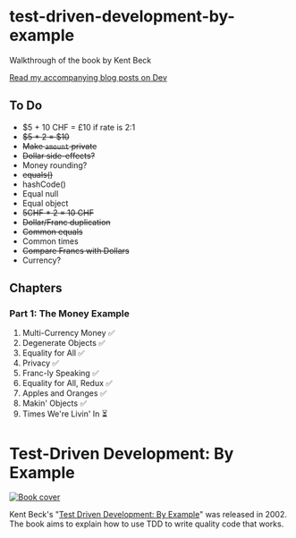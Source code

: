 # test-driven-development-by-example
Walkthrough of the book by Kent Beck

[Read my accompanying blog posts on Dev](https://dev.to/ruthmoog/book-club-test-driven-development-by-example-1-1e0l)

## To Do

- $5 + 10 CHF = £10 if rate is 2:1
- ~~$5 * 2 = $10~~
- ~~Make `amount` private~~
- ~~Dollar side-effects?~~
- Money rounding?
- ~~equals()~~
- hashCode()
- Equal null
- Equal object
- ~~5CHF * 2 = 10 CHF~~
- ~~Dollar/Franc duplication~~
- ~~Common equals~~
- Common times
- ~~Compare Francs with Dollars~~
- Currency?


## Chapters

### Part 1: The Money Example
1. Multi-Currency Money ✅
2. Degenerate Objects ✅
3. Equality for All ✅
4. Privacy ✅
5. Franc-ly Speaking ✅
6. Equality for All, Redux ✅
7. Apples and Oranges ✅
8. Makin' Objects ✅
9. Times We're Livin' In ⏳



# Test-Driven Development: By Example 

[![Book cover](https://learning.oreilly.com/library/cover/0321146530/250w/)](https://www.oreilly.com/library/view/test-driven-development/0321146530/)

Kent Beck's "[Test Driven Development: By Example](https://www.oreilly.com/library/view/test-driven-development/0321146530/)" was released in 2002. The book aims to explain how to use TDD to write quality code that works.
